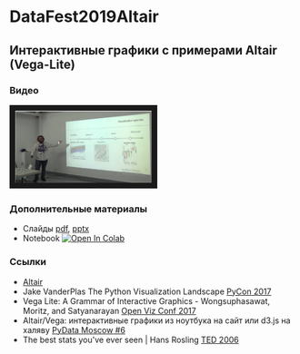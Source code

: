 # DataFest2019Altair
## Интерактивные графики с примерами Altair (Vega-Lite)

### Видео
<a href="https://youtu.be/RQrjbAUoPNk?t=12557" target="_blank"><img src="video_img.png" 
alt="YouTube Video" width="240" border="10" /></a>

### Дополнительные материалы
* Слайды [pdf](DataFest_2019_Altair_v2.pdf), [pptx](DataFest_2019_Altair_v2.pptx) 
* Notebook [![Open In Colab](https://colab.research.google.com/assets/colab-badge.svg)](https://colab.research.google.com/github/iliatimofeev/DataFest2019Altair/blob/master/charts.ipynb)

### Ссылки
* [Altair](https://altair-viz.github.io/) 
* Jake VanderPlas The Python Visualization Landscape [PyCon 2017](https://youtu.be/FytuB8nFHPQ)
* Vega Lite: A Grammar of Interactive Graphics - Wongsuphasawat, Moritz, and Satyanarayan [Open Viz Conf 2017](https://youtu.be/9uaHRWj04D4)
* Altair/Vega: интерактивные графики из ноутбука на сайт или d3.js на халяву [PyData Moscow #6](https://iliatimofeev.github.io/PyData2019Altair/)
* The best stats you've ever seen | Hans Rosling [TED 2006](https://youtu.be/hVimVzgtD6w)